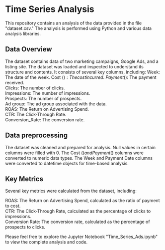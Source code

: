 
# Time Series Analysis

This repository contains an analysis of the data provided in the file "dataset.csv." The analysis is performed using Python and various data analysis libraries.


## Data Overview

The dataset contains data of two marketing campaigns, Google Ads, and a listing site. The dataset was loaded and inspected to understand its structure and contents. It consists of several key columns, including:
Week: The date of the week.
Cost ($): The cost incurred.\
Payment ($): The payment received.\
Clicks: The number of clicks.\
Impressions: The number of impressions.\
Prospects: The number of prospects.\
Ad group: The ad group associated with the data.\
ROAS: The Return on Advertising Spend.\
CTR: The Click-Through Rate.\
Conversion_Rate: The conversion rate.
## Data preprocessing

The dataset was cleaned and prepared for analysis. Null values in certain columns were filled with 0. The Cost ($) and Payment ($) columns were converted to numeric data types. The Week and Payment Date columns were converted to datetime objects for time-based analysis.
## Key Metrics

Several key metrics were calculated from the dataset, including:

ROAS: The Return on Advertising Spend, calculated as the ratio of payment to cost.\
CTR: The Click-Through Rate, calculated as the percentage of clicks to impressions.\
Conversion Rate: The conversion rate, calculated as the percentage of prospects to clicks.




Please feel free to explore the Jupyter Notebook "Time_Series_Ads.ipynb" to view the complete analysis and code.
